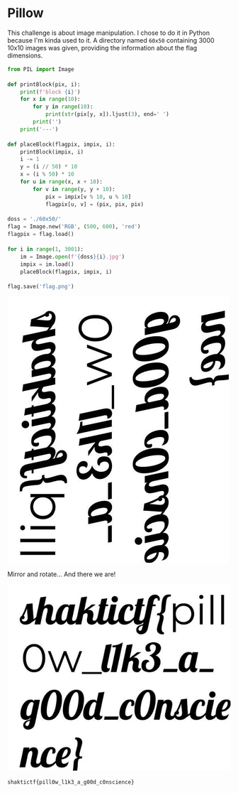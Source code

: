 # Pillow

This challenge is about image manipulation. I chose to do it in Python because I'm kinda used to it. A directory named `60x50` containing 3000 10x10 images was given, providing the information about the flag dimensions.

```python
from PIL import Image

def printBlock(pix, i):
    print(f'block {i}')
    for x in range(10):
        for y in range(10):
            print(str(pix[y, x]).ljust(3), end=' ')
        print('')
    print('---')

def placeBlock(flagpix, impix, i):
    printBlock(impix, i)
    i -= 1
    y = (i // 50) * 10
    x = (i % 50) * 10
    for u in range(x, x + 10):
        for v in range(y, y + 10):
            pix = impix[v % 10, u % 10]
            flagpix[u, v] = (pix, pix, pix)

doss = './60x50/'
flag = Image.new('RGB', (500, 600), 'red')
flagpix = flag.load()

for i in range(1, 3001):
    im = Image.open(f'{doss}{i}.jpg')
    impix = im.load()
    placeBlock(flagpix, impix, i)

flag.save('flag.png')
```

![flag](flag.png)

Mirror and rotate... And there we are!

![mirror](mirrored.png)

```
shaktictf{pill0w_l1k3_a_g00d_c0nscience}
```
